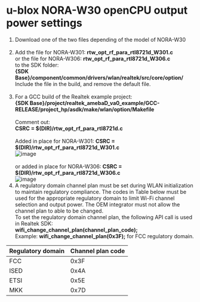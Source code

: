 # u-blox NORA-W30 openCPU output power settings

1. Download one of the two files depending of the model of NORA-W30<br><br>
2. Add the file for NORA-W301: **rtw_opt_rf_para_rtl8721d_W301.c**<br>
or the file for NORA-W306: **rtw_opt_rf_para_rtl8721d_W306.c**<br>
to the SDK folder:<br>
**{SDK Base}/component/common/drivers/wlan/realtek/src/core/option/**<br>
Include the file in the build, and remove the default file.<br><br>
3. For a GCC build of the Realtek example project:<br>
**{SDK Base}/project/realtek_amebaD_va0_example/GCC-RELEASE/project_hp/asdk/make/wlan/option/Makefile**<br><br>
Comment out:<br>
**CSRC = $(DIR)/rtw_opt_rf_para_rtl8721d.c**<br><br>
Added in place for NORA-W301: **CSRC = $(DIR)/rtw_opt_rf_para_rtl8721d_W301.c**<br>
![image](https://github.com/u-blox/u-blox-sho-OpenCPU/assets/11769925/039ebdd9-ce00-4422-92f5-3bc55d3d520a)<br><br>
or added in place for NORA-W306: **CSRC = $(DIR)/rtw_opt_rf_para_rtl8721d_W306.c**<br>
![image](https://github.com/u-blox/u-blox-sho-OpenCPU/assets/11769925/cfe6d267-0c89-425c-9948-684b2c20e190)
4. A regulatory domain channel plan must be set during WLAN initialization to maintain regulatory compliance. The codes in Table below must be used for the appropriate regulatory domain to limit Wi-Fi channel selection and output power. The OEM integrator must not allow the channel plan to able to be changed.<br>
To set the regulatory domain channel plan, the following API call is used in Realtek SDK:<br>
 **wifi_change_channel_plan(channel_plan_code);**<br>
Example: **wifi_change_channel_plan(0x3F);** for FCC regulatory domain.<br>

|Regulatory domain|Channel plan code|
|-----------------|-----------------|
|FCC|0x3F|
|ISED|0x4A|
|ETSI|0x5E|
|MKK|0x7D|


